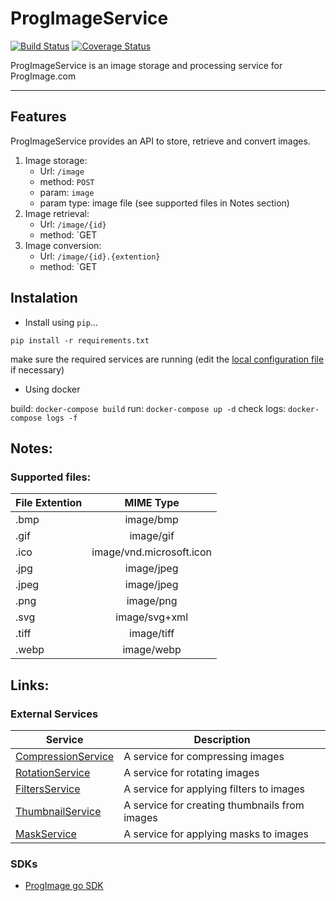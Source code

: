 # ProgImageService

[![Build Status](https://travis-ci.org/msoufiane/ProgImageService.svg?branch=master)](https://travis-ci.org/msoufiane/ProgImageService)
[![Coverage Status](https://coveralls.io/repos/github/msoufiane/ProgImageService/badge.svg?branch=master)](https://coveralls.io/github/msoufiane/ProgImageService?branch=master)

ProgImageService is an image storage and processing service for ProgImage.com
____

## Features
ProgImageService provides an API to store, retrieve and convert images.
1. Image storage:
    * Url: `/image`
    * method: `POST`
    * param: `image`
    * param type: image file (see supported files in Notes section)
2. Image retrieval:
    * Url: `/image/{id}`
    * method: `GET
2. Image conversion:
    * Url: `/image/{id}.{extention}`
    * method: `GET

## Instalation
* Install using `pip`...

`pip install -r requirements.txt`

make sure the required services are running (edit the [local configuration file](https://github.com/msoufiane/ProgImageService/blob/master/ProgImageService/settings/local.py) if necessary)
* Using docker

build: `docker-compose build`
run: `docker-compose up -d`
check logs: `docker-compose logs -f`

## Notes:
### Supported files:
|File Extention| MIME Type              |
| ------------ |:----------------------:|
|.bmp          |image/bmp               |
|.gif          |image/gif               |
|.ico          |image/vnd.microsoft.icon|
|.jpg          |image/jpeg              |
|.jpeg         |image/jpeg              |
|.png          |image/png               |
|.svg          |image/svg+xml           |
|.tiff         |image/tiff              |
|.webp         |image/webp              |

## Links:
### External Services
|Service|Description|
|----|----|
|[CompressionService]()|A service for compressing images|
|[RotationService]()|A service for rotating images|
|[FiltersService]()|A service for applying filters to images|
|[ThumbnailService]()|A service for creating thumbnails from images|
|[MaskService]()|A service for applying masks to images|



### SDKs
* [ProgImage go SDK]()